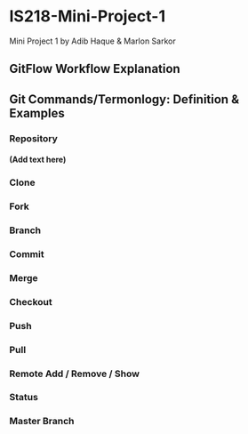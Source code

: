 # IS218-Mini-Project-1
Mini Project 1 by Adib Haque &amp; Marlon Sarkor

## GitFlow Workflow Explanation


## Git Commands/Termonlogy: Definition & Examples
### Repository
#### (Add text here)
### Clone
### Fork
### Branch
### Commit
### Merge
### Checkout
### Push
### Pull
### Remote Add / Remove / Show
### Status
### Master Branch
